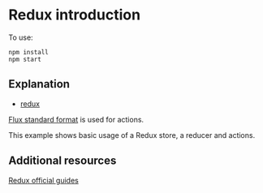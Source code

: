 # Redux introduction

To use:
```
npm install
npm start
```

## Explanation

* [redux](https://github.com/reactjs/redux)

[Flux standard format](https://github.com/acdlite/flux-standard-action) is used for actions.

This example shows basic usage of a Redux store, a reducer and actions.

## Additional resources
[Redux official guides](redux.js.org)
